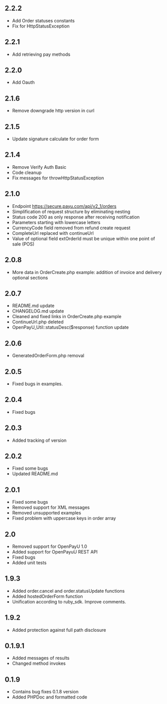 ## 2.2.2
* Add Order statuses constants
* Fix for HttpStatusException

## 2.2.1
* Add retrieving pay methods

## 2.2.0
* Add Oauth

## 2.1.6
* Remove downgrade http version in curl

## 2.1.5
* Update signature calculate for order form

## 2.1.4
* Remove Verify Auth Basic 
* Code cleanup 
* Fix messages for throwHttpStatusException

## 2.1.0
* Endpoint https://secure.payu.com/api/v2_1/orders
* Simplification of request structure by eliminating nesting
* Status code 200 as only response after receiving notification
* Parameters starting with lowercase letters
* CurrencyCode field removed from refund create request
* CompleteUrl replaced with continueUrl
* Value of optional field extOrderId must be unique within one point of sale (POS)

## 2.0.8
* More data in OrderCreate.php example: addition of invoice and delivery optional sections

## 2.0.7

* README.md update
* CHANGELOG.md update
* Cleaned and fixed links in OrderCreate.php example
* ContinueUrl.php deleted
* OpenPayU_Util::statusDesc($response) function update

## 2.0.6

* GeneratedOrderForm.php removal

## 2.0.5

* Fixed bugs in examples.

## 2.0.4

* Fixed bugs

## 2.0.3

* Added tracking of version

## 2.0.2

* Fixed some bugs
* Updated README.md

## 2.0.1

* Fixed some bugs
* Removed support for XML messages
* Removed unsupported examples
* Fixed problem with uppercase keys in order array

## 2.0

* Removed support for OpenPayU 1.0
* Added support for OpenPayuU REST API
* Fixed bugs
* Added unit tests

## 1.9.3

* Added order.cancel and order.statusUpdate functions
* Added hostedOrderForm function
* Unification according to ruby_sdk. Improve comments.

## 1.9.2

* Added protection against full path disclosure

## 0.1.9.1

* Added messages of results
* Changed method invokes

## 0.1.9
* Contains bug fixes 0.1.8 version
* Added PHPDoc and formatted code